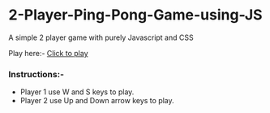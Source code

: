 # 2-Player-Ping-Pong-Game-using-JS

A simple 2 player game with purely Javascript and CSS

Play here:-
<a href="https://thunderous-pika-026783.netlify.app/">Click to play<a/>

<h3>Instructions:-</h3>
<ul>
<li>Player 1 use W and S keys to play.</li>
<li>Player 2 use Up and Down arrow keys to play.</li>
</ul>
